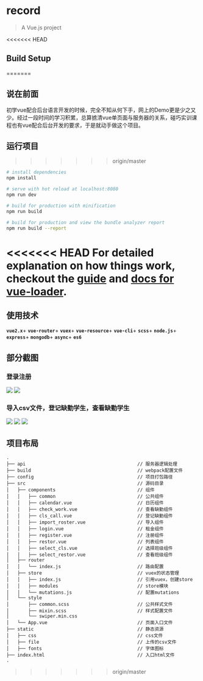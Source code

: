 # record

> A Vue.js project

<<<<<<< HEAD
## Build Setup
=======
## 说在前面
初学vue配合后台语言开发的时候，完全不知从何下手，网上的Demo更是少之又少。经过一段时间的学习积累，总算掳清vue单页面与服务器的关系，碰巧实训课程也有vue配合后台开发的要求，于是就动手做这个项目。

## 运行项目
>>>>>>> origin/master

``` bash
# install dependencies
npm install

# serve with hot reload at localhost:8080
npm run dev

# build for production with minification
npm run build

# build for production and view the bundle analyzer report
npm run build --report
```

<<<<<<< HEAD
For detailed explanation on how things work, checkout the [guide](http://vuejs-templates.github.io/webpack/) and [docs for vue-loader](http://vuejs.github.io/vue-loader).
=======
## 使用技术
**`vue2.x`**+
**`vue-router`**+
**`vuex`**+
**`vue-resource`**+
**`vue-cli`**+
**`scss`**+
**`node.js`**+
**`express`**+
**`mongodb`**+
**`async`**+
**`es6`**

## 部分截图

### 登录注册
![](https://github.com/BYChoo/record/blob/master/static/show/start.gif)
![](https://github.com/BYChoo/record/blob/master/static/show/5.gif)

### 导入csv文件，登记缺勤学生，查看缺勤学生
![](https://github.com/BYChoo/record/blob/master/static/show/1.gif)
![](https://github.com/BYChoo/record/blob/master/static/show/2.gif)
![](https://github.com/BYChoo/record/blob/master/static/show/4.gif)

## 项目布局
```
.
├── api                                         // 服务器逻辑处理
├── build                                       // webpack配置文件
├── config                                      // 项目打包路径
├── src                                         // 源码目录
│   ├── components                              // 组件
│   │   ├── common                              // 公共组件
│   │   ├── calendar.vue                        // 日历组件
│   │   ├── check_work.vue                      // 查看缺勤组件
│   │   ├── cls_call.vue                        // 登记缺勤组件
│   │   ├── import_roster.vue                   // 导入组件
│   │   ├── login.vue                           // 租金组件
│   │   ├── register.vue                        // 注册组件
│   │   ├── restor.vue                          // 列表组件
│   │   ├── select_cls.vue                      // 选择班级组件
│   │   ├── select_restor.vue                   // 查看班级组件
│   ├── router
│   │   └── index.js                            // 路由配置
│   ├── store                                   // vuex的状态管理
│   │   ├── index.js                            // 引用vuex，创建store
│   │   ├── modules                             // store模块
│   │   └── mutations.js                        // 配置mutations
│   └── style
│       ├── common.scss                         // 公共样式文件
│       ├── mixin.scss                          // 样式配置文件
│       └── swiper.min.css
│   └── App.vue                                 // 页面入口文件
├── static                                      // 静态资源
│   ├── css                                     // css文件
│   ├── file                                    // 上传的csv文件
│   ├── fonts                                   // 字体图标
├── index.html                                  // 入口html文件
.
```
>>>>>>> origin/master
